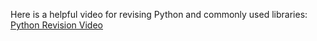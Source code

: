 Here is a helpful video for revising Python and commonly used libraries:  
[Python Revision Video](https://youtu.be/kjXgYBiOzc4?si=WiGSWZrydpijK62m)
